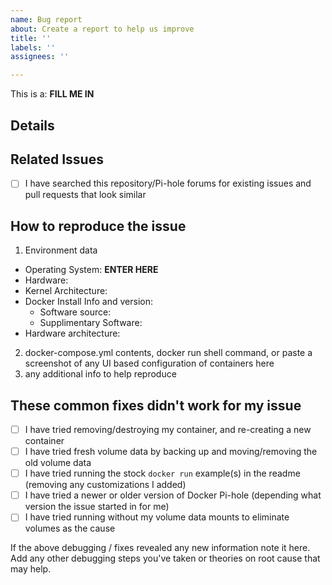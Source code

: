 ```yaml
---
name: Bug report
about: Create a report to help us improve
title: ''
labels: ''
assignees: ''

---
```


<!-- Provide a general summary of the issue in the Title above -->
<!-- Note: these are comments that don't show up in the actual issue, no need to delete them as you fill out the template -->

<!-- IMPORTANT Complete the entire template please, the info gathered here is usually needed to debug issues anyway so it saves time in the long run. Incomplete/stock template issues may be closed -->

<!-- pick ONE: Bug,
               Feature Request,
               Run Issue (running Pi-hole container failing),
               Build Issue (Building image failing)
Enter in line below: -->
This is a: **FILL ME IN**


## Details
<!-- Provide a more detailed introduction to the issue or feature, try not to duplicate info from lower sections by reviewing the entire template first -->

## Related Issues
- [ ] I have searched this repository/Pi-hole forums for existing issues and pull requests that look similar
<!-- Add links below! -->

<!------- FEATURE REQUESTS CAN STOP FILLING IN TEMPLATE HERE -------->
<!------- ISSUES SHOULD FILL OUT REMAINDER OF TEMPLATE -------->

## How to reproduce the issue

1. Environment data
  * Operating System: **ENTER HERE** <!-- Debian, Ubuntu, Rasbian, etc -->
  * Hardware: <!-- PC, RasPi B/2B/3B/4B, Mac, Synology, QNAP, etc -->
  * Kernel Architecture: <!-- x86/amd64, ArmV7, ArmV8 32bit, ArmV8 64bit, etc -->
  * Docker Install Info and version:
    - Software source: <!-- official docker-ce, OS provided package, Hypriot -->
    - Supplimentary Software: <!-- synology, portainer, etc -->
  * Hardware architecture: <!-- ARMv7, x86 -->

2. docker-compose.yml contents, docker run shell command, or paste a screenshot of any UI based configuration of containers here
3. any additional info to help reproduce


## These common fixes didn't work for my issue
<!-- IMPORTANT! Help me help you! Ordered with most common fixes first. -->
- [ ] I have tried removing/destroying my container, and re-creating a new container
- [ ] I have tried fresh volume data by backing up and moving/removing the old volume data
- [ ] I have tried running the stock `docker run` example(s) in the readme (removing any customizations I added)
- [ ] I have tried a newer or older version of Docker Pi-hole (depending what version the issue started in for me)
- [ ] I have tried running without my volume data mounts to eliminate volumes as the cause

If the above debugging / fixes revealed any new information note it here.
Add any other debugging steps you've taken or theories on root cause that may help.
